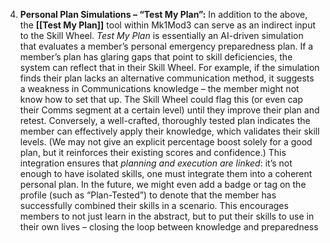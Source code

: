 4. **Personal Plan Simulations – “Test My Plan”:** In addition to the above, the **[[Test My Plan]]** tool within Mk1Mod3 can serve as an indirect input to the Skill Wheel. _Test My Plan_ is essentially an AI-driven simulation that evaluates a member’s personal emergency preparedness plan. If a member’s plan has glaring gaps that point to skill deficiencies, the system can reflect that in their Skill Wheel. For example, if the simulation finds their plan lacks an alternative communication method, it suggests a weakness in Communications knowledge – the member might not know how to set that up. The Skill Wheel could flag this (or even cap their Comms segment at a certain level) until they improve their plan and retest. Conversely, a well-crafted, thoroughly tested plan indicates the member can effectively apply their knowledge, which validates their skill levels. (We may not give an explicit percentage boost solely for a good plan, but it reinforces their existing scores and confidence.) This integration ensures that _planning and execution are linked_: it’s not enough to have isolated skills, one must integrate them into a coherent personal plan. In the future, we might even add a badge or tag on the profile (such as “Plan-Tested”) to denote that the member has successfully combined their skills in a scenario. This encourages members to not just learn in the abstract, but to put their skills to use in their own lives – closing the loop between knowledge and preparedness